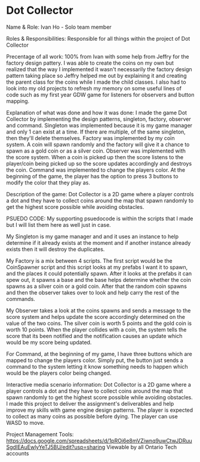 # Dot Collector

Name & Role:
Ivan Ho - Solo team member

Roles & Responsibilities:
Responsible for all things within the project of Dot Collector

Precentage of all work:
100% from Ivan with some help from Jeffry for the factory design pattery. I was able to create the coins on my own but realized that the way I implemented it wasn't necessarily the factory design pattern taking place so Jeffry helped me out by explaining it and creating the parent class for the coins while I made the child classes. I also had to look into my old projects to refresh my memory on some useful lines of code such as my first year GDW game for listeners for observers and button mapping.

Explanation of what was done and how it was done:
I made the game Dot Collector by implementing the design patterns, singleton, factory, observer and command.
Singleton was implemented because it is my game manager and only 1 can exist at a time. If there are multiple, of the same singleton, then they'll delete themselves.
Factory was implemented by my coin system. A coin will spawn randomly and the factory will give it a chance to spawn as a gold coin or as a silver coin.
Observer was implemented with the score system. When a coin is picked up then the score listens to the player/coin being picked up so the score updates accordingly and destroys the coin.
Command was implemented to change the players color. At the beginning of the game, the player has the option to press 3 buttons to modify the color that they play as.

Description of the game:
Dot Collector is a 2D game where a player controls a dot and they have to collect coins around the map that spawn randomly to get the highest score possible while avoiding obstacles.

PSUEDO CODE:
My supporting psuedocode is within the scripts that I made but I will list them here as well just in case.

My Singleton is my game manager and and it uses an instance to help determine if it already exists at the moment and if another instance already exists then it will destroy the duplicates.

My Factory is a mix between 4 scripts. The first script would be the CoinSpawner script and this script looks at my prefabs I want it to spawn, and the places it could potentially spawn. After it looks at the prefabs it can spew out, it spawns a base and the base helps determine whether the coin spawns as a silver coin or a gold coin. After that the random coin spawns and then the observer takes over to look and help carry the rest of the commands.

My Observer takes a look at the coins spawns and sends a message to the score system and helps update the score accordingly determined on the value of the two coins. The silver coin is worth 5 points and the gold coin is worth 10 points. When the player collides with a coin, the system tells the score that its been notified and the notification causes an update which would be my score being updated. 

For Command, at the beginning of my game, I have three buttons which are mapped to change the players color. Simply put, the button just sends a command to the system letting it know something needs to happen which would be the players color being changed.

Interactive media scenario information:
Dot Collector is a 2D game where a player controls a dot and they have to collect coins around the map that spawn randomly to get the highest score possible while avoiding obstacles. I made this project to deliver the assignment's deliverables and help improve my skills with game engine design patterns. The player is expected to collect as many coins as possible before dying. The player can use WASD to move.

Project Management Tools:
https://docs.google.com/spreadsheets/d/1pROi6e8mVZiwnq9uwCtwJDRuuSgdIEAuEwlyYeTJ5BU/edit?usp=sharing Viewable by all Ontario Tech accounts

